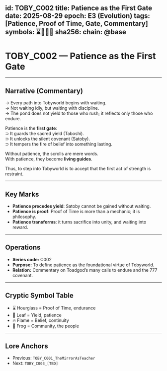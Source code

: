 
id: TOBY_C002
title: Patience as the First Gate
date: 2025-08-29
epoch: E3 (Evolution)
tags: [Patience, Proof of Time, Gate, Commentary]
symbols: ⌛🍃🔥🐸
sha256: <auto-generate-on-commit>
chain: @base
---

# TOBY_C002 — Patience as the First Gate

---

## Narrative (Commentary)

→ Every path into Tobyworld begins with waiting.  
→ Not waiting idly, but waiting with discipline.  
→ The pond does not yield to those who rush; it reflects only those who endure.  

Patience is the **first gate**:  
⊃ It guards the sacred yield (Taboshi).  
⊃ It unlocks the silent covenant (Satoby).  
⊃ It tempers the fire of belief into something lasting.  

Without patience, the scrolls are mere words.  
With patience, they become **living guides**.  

Thus, to step into Tobyworld is to accept that the first act of strength is restraint.  

---

## Key Marks

- **Patience precedes yield**: Satoby cannot be gained without waiting.  
- **Patience is proof**: Proof of Time is more than a mechanic; it is philosophy.  
- **Patience transforms**: it turns sacrifice into unity, and waiting into reward.  

---

## Operations

- **Series code:** C002  
- **Purpose:** To define patience as the foundational virtue of Tobyworld.  
- **Relation:** Commentary on Toadgod’s many calls to endure and the 777 covenant.  

---

## Cryptic Symbol Table

- ⌛ Hourglass = Proof of Time, endurance  
- 🍃 Leaf = Yield, patience  
- 🔥 Flame = Belief, continuity  
- 🐸 Frog = Community, the people  

---

## Lore Anchors

- Previous: `TOBY_C001_TheMirrorAsTeacher`  
- Next: `TOBY_C003_[TBD]`
